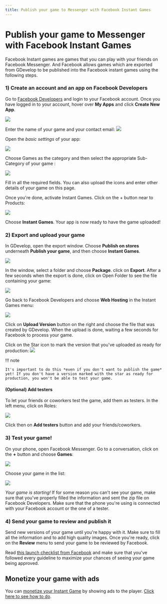 ```yaml
---
title: Publish your game to Messenger with Facebook Instant Games
---
```

# Publish your game to Messenger with Facebook Instant Games

Facebook Instant games are games that you can play with your friends on Facebook Messenger. And Facebook allows games which are exported from GDevelop to be published into the Facebook instant games using the following steps.

### 1) Create an account and an app on Facebook Developers

Go to [Facebook Developers](https://developers.facebook.com/apps/) and login to your Facebook account. Once you have logged in to your account, hover over **My Apps** and click **Create New App**.

![](/gdevelop5/publishing/facebook-add-new-app.png)

Enter the name of your game and your contact email:
![](/gdevelop5/publishing/facebook-create-app.png)

Open the *basic settings* of your app:

![](/gdevelop5/publishing/facebook-games-settings-basic.png)

Choose Games as the category and then select the appropriate Sub-Category of your game :

![](/gdevelop5/publishing/facebook-games-category.png)

Fill in all the required fields. You can also upload the icons and enter other details of your game on this page.

Once you're done, activate Instant Games. Click on the + button near to Products:

![](/gdevelop5/publishing/facebook-app-add-product.png)

Choose **Instant Games**. Your app is now ready to have the game uploaded!

### 2) Export and upload your game

In GDevelop, open the export window. Choose **Publish on stores** underneath **Publish your game**, and then choose **Instant Games**.

![](/gdevelop5/publishing/publish-facebook-locate.gif)

In the window, select a folder and choose **Package**. click on **Export**. After a few seconds when the export is done, click on Open Folder to see the file containing your game:

![](/gdevelop5/publishing/publish-facebook-export.gif)

Go back to Facebook Developers and choose **Web Hosting** in the Instant Games menu:

![](/gdevelop5/publishing/facebook-web-hosting-menu.png)

Click on **Upload Version** button on the right and choose the file that was created by GDevelop.
When the upload is done, waiting a few seconds for Facebook to process your game.

Click on the Star icon to mark the version that you've uploaded as ready for production:
![](/gdevelop5/publishing/facebook-instant-game-production.png)

!!! note

    It's important to do this *even if you don't want to publish the game* yet! If you don't have a version marked with the star as ready for production, you won't be able to test your game.

#### (Optional) Add testers

To let your friends or coworkers test the game, add them as testers. In the left menu, click on Roles:

![](/gdevelop5/publishing/facebook-games-roles-menu.png)

Click then on **Add testers** button and add your friends/coworkers.

### 3) Test your game!

On your phone, open Facebook Messenger. Go to a conversation, click on the **+** button and choose **Games**:

![](/gdevelop5/publishing/messenger-games-option.png)

Choose your game in the list:

![](/gdevelop5/publishing/messenger-games-list.jpg)

*Your game is starting!* If for some reason you can't see your game, make sure that you've properly filled the information and sent the zip file on Facebook Developers. Make sure that the phone you're using is connected with your Facebook account or the one of a tester.

### 4) Send your game to review and publish it

Send new versions of your game until you're happy with it. Make sure to fill all the information and to add high quality images. Once you're ready, click on the **Review** menu to send your game to be reviewed by Facebook.

Read [this launch checklist from Facebook](https://developers.facebook.com/docs/games/instant-games/getting-started/launch-checklist) and make sure that you've followed every guideline to maximize your chances of seeing your game being approved.

## Monetize your game with ads

You can [monetize your Instant Game](/gdevelop5/publishing/publishing-to-facebook-instant-games/monetize) by showing ads to the player. [Click here to see how to do](/gdevelop5/publishing/publishing-to-facebook-instant-games/monetize).